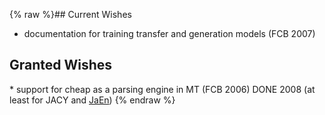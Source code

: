 {% raw %}## Current Wishes

- documentation for training transfer and generation models (FCB 2007)

## Granted Wishes

\* support for cheap as a parsing engine in MT (FCB 2006) DONE
2008 (at least for JACY and [JaEn](/JaEn))
<update date omitted for speed>{% endraw %}